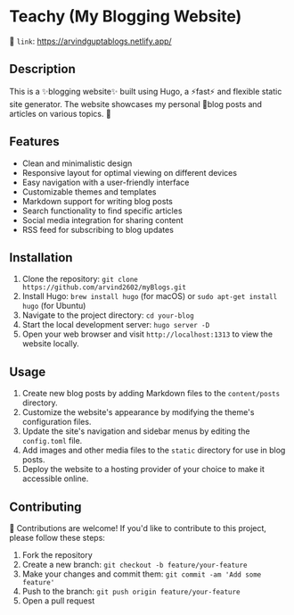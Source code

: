 # Teachy (My Blogging Website)

🔗 `link`: https://arvindguptablogs.netlify.app/

## Description

This is a ✨blogging website✨ built using Hugo, a ⚡fast⚡ and flexible static site generator. The website showcases my personal 📝blog posts and articles on various topics. 🌟

## Features

- Clean and minimalistic design
- Responsive layout for optimal viewing on different devices
- Easy navigation with a user-friendly interface
- Customizable themes and templates
- Markdown support for writing blog posts
- Search functionality to find specific articles
- Social media integration for sharing content
- RSS feed for subscribing to blog updates

## Installation

1. Clone the repository: `git clone https://github.com/arvind2602/myBlogs.git`
2. Install Hugo: `brew install hugo` (for macOS) or `sudo apt-get install hugo` (for Ubuntu)
3. Navigate to the project directory: `cd your-blog`
4. Start the local development server: `hugo server -D`
5. Open your web browser and visit `http://localhost:1313` to view the website locally.

## Usage

1. Create new blog posts by adding Markdown files to the `content/posts` directory.
2. Customize the website's appearance by modifying the theme's configuration files.
3. Update the site's navigation and sidebar menus by editing the `config.toml` file.
4. Add images and other media files to the `static` directory for use in blog posts.
5. Deploy the website to a hosting provider of your choice to make it accessible online.

## Contributing

🙌 Contributions are welcome! If you'd like to contribute to this project, please follow these steps:

1. Fork the repository
2. Create a new branch: `git checkout -b feature/your-feature`
3. Make your changes and commit them: `git commit -am 'Add some feature'`
4. Push to the branch: `git push origin feature/your-feature`
5. Open a pull request


